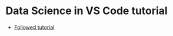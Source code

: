 # Data Science in VS Code tutorial

- [Followed tutorial](https://code.visualstudio.com/docs/datascience/data-science-tutorial)

